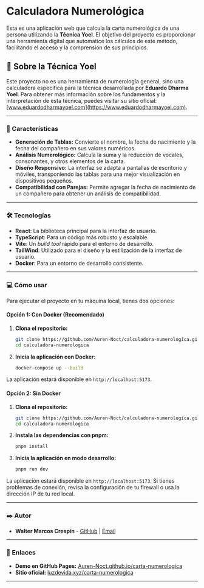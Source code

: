 # Calculadora Numerológica

Esta es una aplicación web que calcula la carta numerológica de una persona utilizando la **Técnica Yoel**. El objetivo del proyecto es proporcionar una herramienta digital que automatice los cálculos de este método, facilitando el acceso y la comprensión de sus principios.

## 📝 Sobre la Técnica Yoel

Este proyecto no es una herramienta de numerología general, sino una calculadora específica para la técnica desarrollada por **Eduardo Dharma Yoel**. Para obtener más información sobre los fundamentos y la interpretación de esta técnica, puedes visitar su sitio oficial: [www.eduardodharmayoel.com](https://www.eduardodharmayoel.com).

---

### 🚀 Características

- **Generación de Tablas:** Convierte el nombre, la fecha de nacimiento y la fecha del compañero en sus valores numéricos.
- **Análisis Numerológico:** Calcula la suma y la reducción de vocales, consonantes, y otros elementos de la carta.
- **Diseño Responsivo:** La interfaz se adapta a pantallas de escritorio y móviles, transponiendo las tablas para una mejor visualización en dispositivos pequeños.
- **Compatibilidad con Parejas:** Permite agregar la fecha de nacimiento de un compañero para obtener un análisis de compatibilidad.

---

### 🛠️ Tecnologías

- **React**: La biblioteca principal para la interfaz de usuario.
- **TypeScript**: Para un código más robusto y escalable.
- **Vite**: Un _build tool_ rápido para el entorno de desarrollo.
- **TailWind**: Utilizado para el diseño y la estilización de la interfaz de usuario.
- **Docker**: Para un entorno de desarrollo consistente.

---

### 💻 Cómo usar

Para ejecutar el proyecto en tu máquina local, tienes dos opciones:

#### Opción 1: Con Docker (Recomendado)

1. **Clona el repositorio:**

   ```bash
   git clone https://github.com/Auren-Noct/calculadora-numerologica.git
   cd calculadora-numerologica
   ```

2. **Inicia la aplicación con Docker:**

   ```bash
   docker-compose up --build
   ```

La aplicación estará disponible en `http://localhost:5173`.

#### Opción 2: Sin Docker

1. **Clona el repositorio:**

   ```bash
   git clone https://github.com/Auren-Noct/calculadora-numerologica.git
   cd calculadora-numerologica
   ```

2. **Instala las dependencias con pnpm:**

   ```bash
   pnpm install
   ```

3. **Inicia la aplicación en modo desarrollo:**

   ```bash
   pnpm run dev
   ```

La aplicación estará disponible en `http://localhost:5173`. Si tienes problemas de conexión, revisa la configuración de tu firewall o usa la dirección IP de tu red local.

---

### ✒️ Autor

- **Walter Marcos Crespín** - [GitHub](https://github.com/Auren-Noct) | [Email](mailto:walter.crespin49@gmail.com)

---

### 🔗 Enlaces

- **Demo en GitHub Pages:** [Auren-Noct.github.io/carta-numerologica](https://auren-noct.github.io/carta-numerologica)
- **Sitio oficial:** [luzdevida.xyz/carta-numerologica](https://luzdevida.xyz/carta-numerologica)

---
